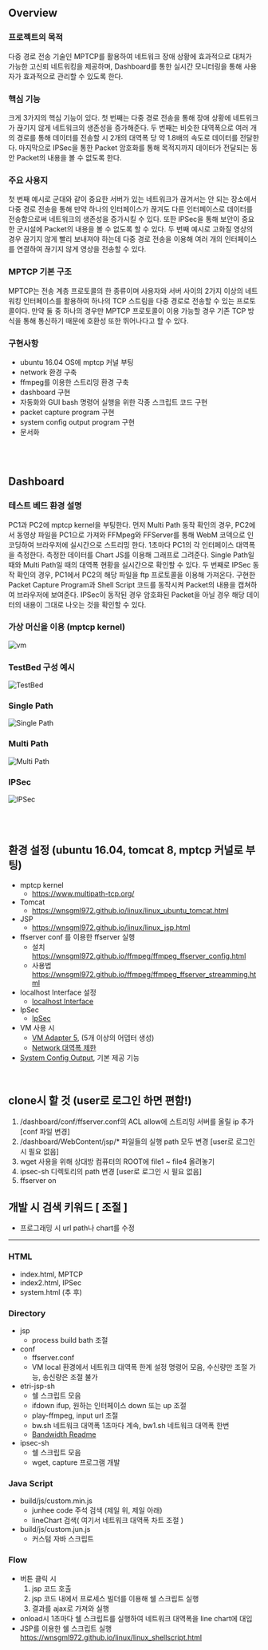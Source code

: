## Overview

### 프로젝트의 목적
다중 경로 전송 기술인 MPTCP를 활용하여 네트워크 장애 상황에 효과적으로 대처가 가능한 고신뢰 네트워킹을 제공하며, Dashboard를 통한 실시간 모니터링을 통해 사용자가 효과적으로 관리할 수 있도록 한다.

### 핵심 기능
크게 3가지의 핵심 기능이 있다. 첫 번째는 다중 경로 전송을 통해 장애 상황에 네트워크가 끊기지 않게 네트워크의 생존성을 증가해준다. 두 번째는 비슷한 대역폭으로 여러 개의 경로를 통해 데이터를 전송할 시 2개의 대역폭 당 약 1.8배의 속도로 데이터를 전달한다. 마지막으로 IPSec을 통한 Packet 암호화를 통해 목적지까지 데이터가 전달되는 동안 Packet의 내용을 볼 수 없도록 한다.

### 주요 사용지
첫 번째 예시로 군대와 같이 중요한 서버가 있는 네트워크가 끊겨서는 안 되는 장소에서 다중 경로 전송을 통해 만약 하나의 인터페이스가 끊겨도 다른 인터페이스로 데이터를 전송함으로써 네트워크의 생존성을 증가시킬 수 있다. 또한 IPSec을 통해 보안이 중요한 군시설에 Packet의 내용을 볼 수 없도록 할 수 있다. 두 번째 예시로 고화질 영상의 경우 끊기지 않게 빨리 보내져야 하는데 다중 경로 전송을 이용해 여러 개의 인터페이스를 연결하여 끊기지 않게 영상을 전송할 수 있다.

### MPTCP 기본 구조
MPTCP는 전송 계층 프로토콜의 한 종류이며 사용자와 서버 사이의 2가지 이상의 네트워킹 인터페이스를 활용하여 하나의 TCP 스트림을 다중 경로로 전송할 수 있는 프로토콜이다. 만약 둘 중 하나의 경우만 MPTCP 프로토콜이 이용 가능할 경우 기존 TCP 방식을 통해 통신하기 때문에 호환성 또한 뛰어나다고 할 수 있다.

### 구현사항
- ubuntu 16.04 OS에 mptcp 커널 부팅
- network 환경 구축
- ffmpeg를 이용한 스트리밍 환경 구축
- dashboard 구현
- 자동화와 GUI bash 명령어 실행을 위한 각종 스크립트 코드 구현
- packet capture program 구현
- system config output program 구현
- 문서화


<br/><br/>

## Dashboard

### 테스트 베드 환경 설명
PC1과 PC2에 mptcp kernel을 부팅한다. 먼저 Multi Path 동작 확인의 경우, PC2에서 동영상 파일을 PC1으로 가져와 FFMpeg와 FFServer를 통해 WebM 코덱으로 인코딩하여 브라우저에 실시간으로 스트리밍 한다. 1초마다 PC1의 각 인터페이스 대역폭을 측정한다. 측정한 데이터를 Chart JS를 이용해 그래프로 그려준다. Single Path일 때와 Multi Path일 때의 대역폭 현황을 실시간으로 확인할 수 있다. 두 번째로 IPSec 동작 확인의 경우, PC1에서 PC2의 해당 파일을 ftp 프로토콜을 이용해 가져온다. 구현한 Packet Capture Program과 Shell Script 코드를 동작시켜 Packet의 내용을 캡쳐하여 브라우저에 보여준다. IPSec이 동작된 경우 암호화된 Packet을 아닐 경우 해당 데이터의 내용이 그대로 나오는 것을 확인할 수 있다.

### 가상 머신을 이용 (mptcp kernel)

![vm](/md_images/vm.png)

### TestBed 구성 예시

![TestBed](/md_images/testSet.png)

### Single Path

![Single Path](/md_images/sptcp.png)

### Multi Path

![Multi Path](/md_images/mptcp.png)

### IPSec

![IPSec](/md_images/ipsec.png)


<br/><br/>

## 환경 설정 (ubuntu 16.04, tomcat 8, mptcp 커널로 부팅)
* mptcp kernel
  * <https://www.multipath-tcp.org/>
* Tomcat
  * <https://wnsgml972.github.io/linux/linux_ubuntu_tomcat.html>
* JSP
  * <https://wnsgml972.github.io/linux/linux_jsp.html>
* ffserver conf 를 이용한 ffserver 실행
  * 설치 <https://wnsgml972.github.io/ffmpeg/ffmpeg_ffserver_config.html>
  * 사용법 <https://wnsgml972.github.io/ffmpeg/ffmpeg_ffserver_streamming.html>
* localhost Interface 설정
  * [localhost Interface](/contents/localhost.md)
* IpSec
  * [IpSec](/contents/ipsec.md)
* VM 사용 시
  * [VM Adapter 5](/contents/in_vm_create_more_than_5_adaters.md), (5개 이상의 어뎁터 생성)
  * [Network 대역폭 제한](/conf/limit-network-state)
* [System Config Output](/contents/system.md), 기본 제공 기능



<br/>

## clone시 할 것 (user로 로그인 하면 편함!)
  1. /dashboard/conf/ffserver.conf의 ACL allow에 스트리밍 서버를 올릴 ip 추가  [conf 파일 변경]
  2. /dashboard/WebContent/jsp/* 파일들의 실행 path 모두 변경 [user로 로그인 시 필요 없음]
  4. wget 사용을 위해 상대방 컴퓨터의 ROOT에 file1 ~ file4 올려놓기
  5. ipsec-sh 디렉토리의 path 변경 [user로 로그인 시 필요 없음]
  6. ffserver on

## 개발 시 검색 키워드 [ 조절 ]
* 프로그래밍 시 url path나 chart를 수정

<hr/>

### HTML
* index.html,  MPTCP
* index2.html, IPSec
* system.html (추 후)

### Directory
* jsp
  * process build bath 조절
* conf
  * ffserver.conf  
  * VM local 환경에서 네트워크 대역폭 한계 설정 명령어 모음, 수신량만 조절 가능, 송신량은 조절 불가
* etri-jsp-sh
  * 쉘 스크립트 모음
  * ifdown ifup, 원하는 인터페이스 down 또는 up 조절
  * play-ffmpeg, input url 조절
  * bw.sh 네트워크 대역폭 1초마다 계속,  bw1.sh 네트워크 대역폭 한번
  * [Bandwidth Readme](/contents/bandwidth.md)
* ipsec-sh
  * 쉘 스크립트 모음
  * wget, capture 프로그램 개발

### Java Script
* build/js/custom.min.js
  * junhee code 주석 검색 (제일 위, 제일 아래)
  * lineChart 검색( 여기서 네트워크 대역폭 차트 조절 )
* build/js/custom.jun.js
  * 커스텀 자바 스크립트

### Flow
* 버튼 클릭 시
  1. jsp 코드 호출
  2. jsp 코드 내에서 프로세스 빌더를 이용해 쉘 스크립트 실행
  3. 결과를 ajax로 가져와 실행
* onload시 1초마다 쉘 스크립트를 실행하여 네트워크 대역폭을 line chart에 대입
* JSP를 이용한 쉘 스크립트 실행 <https://wnsgml972.github.io/linux/linux_shellscript.html>
